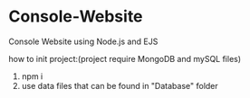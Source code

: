 # Console-Website
Console Website using Node.js and EJS

how to init project:(project require MongoDB and mySQL files)
1. npm i
2. use data files that can be found in "Database" folder
